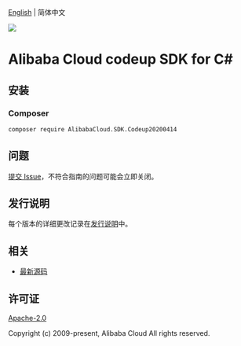 [English](README.md) | 简体中文

![](https://aliyunsdk-pages.alicdn.com/icons/AlibabaCloud.svg)

# Alibaba Cloud codeup SDK for C#

## 安装

### Composer

```bash
composer require AlibabaCloud.SDK.Codeup20200414
```

## 问题

[提交 Issue](https://github.com/aliyun/alibabacloud-csharp-sdk/issues/new)，不符合指南的问题可能会立即关闭。

## 发行说明

每个版本的详细更改记录在[发行说明](./ChangeLog.md)中。

## 相关

* [最新源码](https://github.com/aliyun/alibabacloud-csharp-sdk/)

## 许可证

[Apache-2.0](http://www.apache.org/licenses/LICENSE-2.0)

Copyright (c) 2009-present, Alibaba Cloud All rights reserved.
